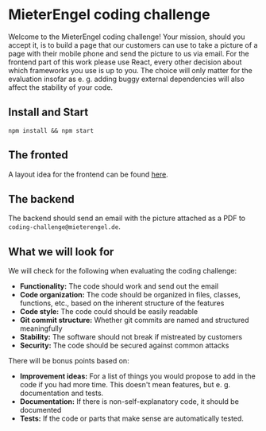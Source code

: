 # MieterEngel coding challenge

Welcome to the MieterEngel coding challenge! Your mission, should
you accept it, is to build a page that our customers can use
to take a picture of a page with their mobile phone and send the picture
to us via email.
For the frontend part of this work please use React, every other decision
about which frameworks you use is up to you. The choice will only
matter for the evaluation insofar as e. g. adding buggy external
dependencies will also affect the stability of your code.

## Install and Start

`npm install && npm start`

## The fronted

A layout idea for the frontend can be found [here](https://marvelapp.com/project/3366817/).

## The backend

The backend should send an email with the picture attached as a PDF to `coding-challenge@mieterengel.de`.

## What we will look for

We will check for the following when evaluating the coding challenge:

- **Functionality:** The code should work and send out the email
- **Code organization:** The code should be organized in files,
  classes, functions, etc., based on the inherent structure of the
  features
- **Code style:** The code could should be easily readable
- **Git commit structure:** Whether git commits are named and
  structured meaningfully
- **Stability:** The software should not break if mistreated by
  customers
- **Security:** The code should be secured against common attacks

There will be bonus points based on:

- **Improvement ideas:** For a list of things you would propose to
  add in the code if you had more time. This doesn't mean features, but
  e. g. documentation and tests.
- **Documentation:** If there is non-self-explanatory code, it
  should be documented
- **Tests:** If the code or parts that make sense are automatically
  tested.
